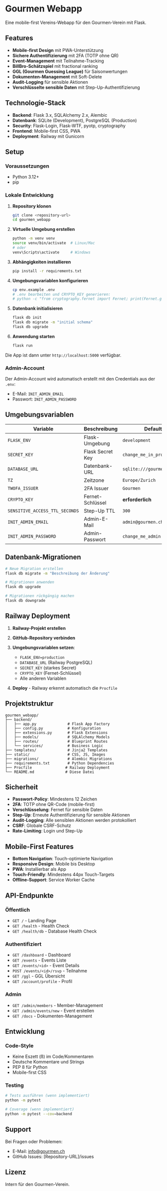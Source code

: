 # Gourmen Webapp

Eine mobile-first Vereins-Webapp für den Gourmen-Verein mit Flask.

## Features

- **Mobile-first Design** mit PWA-Unterstützung
- **Sichere Authentifizierung** mit 2FA (TOTP ohne QR)
- **Event-Management** mit Teilnahme-Tracking
- **BillBro-Schätzspiel** mit fractional ranking
- **GGL (Gourmen Guessing League)** für Saisonwertungen
- **Dokumenten-Management** mit Soft-Delete
- **Audit-Logging** für sensible Aktionen
- **Verschlüsselte sensible Daten** mit Step-Up-Authentifizierung

## Technologie-Stack

- **Backend**: Flask 3.x, SQLAlchemy 2.x, Alembic
- **Datenbank**: SQLite (Development), PostgreSQL (Production)
- **Security**: Flask-Login, Flask-WTF, pyotp, cryptography
- **Frontend**: Mobile-first CSS, PWA
- **Deployment**: Railway mit Gunicorn

## Setup

### Voraussetzungen

- Python 3.12+
- pip

### Lokale Entwicklung

1. **Repository klonen**
   ```bash
   git clone <repository-url>
   cd gourmen_webapp
   ```

2. **Virtuelle Umgebung erstellen**
   ```bash
   python -m venv venv
   source venv/bin/activate  # Linux/Mac
   # oder
   venv\Scripts\activate     # Windows
   ```

3. **Abhängigkeiten installieren**
   ```bash
   pip install -r requirements.txt
   ```

4. **Umgebungsvariablen konfigurieren**
   ```bash
   cp env.example .env
   # .env bearbeiten und CRYPTO_KEY generieren:
   # python -c "from cryptography.fernet import Fernet; print(Fernet.generate_key().decode())"
   ```

5. **Datenbank initialisieren**
   ```bash
   flask db init
   flask db migrate -m "initial schema"
   flask db upgrade
   ```

6. **Anwendung starten**
   ```bash
   flask run
   ```

Die App ist dann unter `http://localhost:5000` verfügbar.

### Admin-Account

Der Admin-Account wird automatisch erstellt mit den Credentials aus der `.env`:
- E-Mail: `INIT_ADMIN_EMAIL`
- Passwort: `INIT_ADMIN_PASSWORD`

## Umgebungsvariablen

| Variable | Beschreibung | Default |
|----------|-------------|---------|
| `FLASK_ENV` | Flask-Umgebung | `development` |
| `SECRET_KEY` | Flask Secret Key | `change_me_in_production` |
| `DATABASE_URL` | Datenbank-URL | `sqlite:///gourmen_dev.db` |
| `TZ` | Zeitzone | `Europe/Zurich` |
| `TWOFA_ISSUER` | 2FA Issuer | `Gourmen` |
| `CRYPTO_KEY` | Fernet-Schlüssel | **erforderlich** |
| `SENSITIVE_ACCESS_TTL_SECONDS` | Step-Up TTL | `300` |
| `INIT_ADMIN_EMAIL` | Admin-E-Mail | `admin@gourmen.ch` |
| `INIT_ADMIN_PASSWORD` | Admin-Passwort | `change_me_admin` |

## Datenbank-Migrationen

```bash
# Neue Migration erstellen
flask db migrate -m "Beschreibung der Änderung"

# Migrationen anwenden
flask db upgrade

# Migrationen rückgängig machen
flask db downgrade
```

## Railway Deployment

1. **Railway-Projekt erstellen**
2. **GitHub-Repository verbinden**
3. **Umgebungsvariablen setzen**:
   - `FLASK_ENV=production`
   - `DATABASE_URL` (Railway PostgreSQL)
   - `SECRET_KEY` (starkes Secret)
   - `CRYPTO_KEY` (Fernet-Schlüssel)
   - Alle anderen Variablen

4. **Deploy** - Railway erkennt automatisch die `Procfile`

## Projektstruktur

```
gourmen_webapp/
├── backend/
│   ├── app.py              # Flask App Factory
│   ├── config.py           # Konfiguration
│   ├── extensions.py       # Flask Extensions
│   ├── models/             # SQLAlchemy Models
│   ├── routes/             # Blueprint Routes
│   └── services/           # Business Logic
├── templates/              # Jinja2 Templates
├── static/                 # CSS, JS, Images
├── migrations/             # Alembic Migrations
├── requirements.txt        # Python Dependencies
├── Procfile               # Railway Deployment
└── README.md              # Diese Datei
```

## Sicherheit

- **Passwort-Policy**: Mindestens 12 Zeichen
- **2FA**: TOTP ohne QR-Code (mobile-first)
- **Verschlüsselung**: Fernet für sensible Daten
- **Step-Up**: Erneute Authentifizierung für sensible Aktionen
- **Audit-Logging**: Alle sensiblen Aktionen werden protokolliert
- **CSRF**: Globale CSRF-Schutz
- **Rate-Limiting**: Login und Step-Up

## Mobile-First Features

- **Bottom Navigation**: Touch-optimierte Navigation
- **Responsive Design**: Mobile bis Desktop
- **PWA**: Installierbar als App
- **Touch-Friendly**: Mindestens 44px Touch-Targets
- **Offline-Support**: Service Worker Cache

## API-Endpunkte

### Öffentlich
- `GET /` - Landing Page
- `GET /health` - Health Check
- `GET /health/db` - Database Health Check

### Authentifiziert
- `GET /dashboard` - Dashboard
- `GET /events` - Events Liste
- `GET /events/<id>` - Event Details
- `POST /events/<id>/rsvp` - Teilnahme
- `GET /ggl` - GGL Übersicht
- `GET /account/profile` - Profil

### Admin
- `GET /admin/members` - Member-Management
- `GET /admin/events/new` - Event erstellen
- `GET /docs` - Dokumenten-Management

## Entwicklung

### Code-Style
- Keine Eszett (ß) im Code/Kommentaren
- Deutsche Kommentare und Strings
- PEP 8 für Python
- Mobile-first CSS

### Testing
```bash
# Tests ausführen (wenn implementiert)
python -m pytest

# Coverage (wenn implementiert)
python -m pytest --cov=backend
```

## Support

Bei Fragen oder Problemen:
- E-Mail: info@gourmen.ch
- GitHub Issues: [Repository-URL]/issues

## Lizenz

Intern für den Gourmen-Verein. 